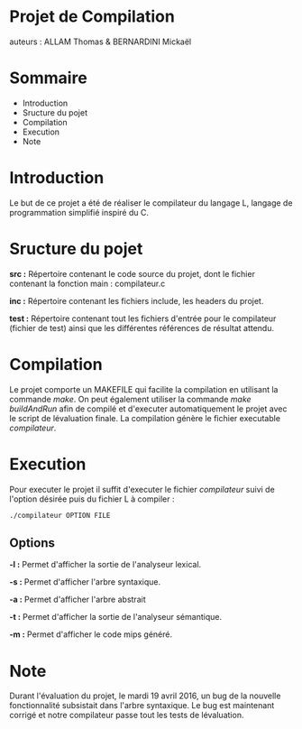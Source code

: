 Projet de Compilation
=====================

auteurs : ALLAM Thomas & BERNARDINI Mickaël

Sommaire
========
* Introduction
* Sructure du pojet
* Compilation
* Execution
* Note

Introduction
============

Le but de ce projet a été de réaliser le compilateur du langage L, langage de programmation simplifié inspiré du C.

Sructure du pojet
=================

**src :**
Répertoire contenant le code source du projet, dont le fichier contenant la fonction main : compilateur.c

**inc :**
Répertoire contenant les fichiers include, les headers du projet.

**test :**
Répertoire contenant tout les fichiers d'entrée pour le compilateur (fichier de test) ainsi que les différentes références de résultat attendu.

Compilation
===========

Le projet comporte un MAKEFILE qui facilite la compilation en utilisant la commande *make*.
On peut également utiliser la commande *make buildAndRun* afin de compilé et d'executer automatiquement le projet avec le script de lévaluation finale.
La compilation génère le fichier executable *compilateur*.

Execution
=========

Pour executer le projet il suffit d'executer le fichier *compilateur* suivi de l'option désirée puis du fichier L à compiler :

	./compilateur OPTION FILE

Options
-------

**-l :**
Permet d'afficher la sortie de l'analyseur lexical.

**-s :**
Permet d'afficher l'arbre syntaxique.

**-a :**
Permet d'afficher l'arbre abstrait

**-t :**
Permet d'afficher la sortie de l'analyseur sémantique.

**-m :**
Permet d'afficher le code mips généré. 

Note
====

Durant l'évaluation du projet, le mardi 19 avril 2016, un bug de la nouvelle fonctionnalité subsistait dans l'arbre syntaxique. Le bug est maintenant corrigé et notre compilateur passe tout les tests de lévaluation.